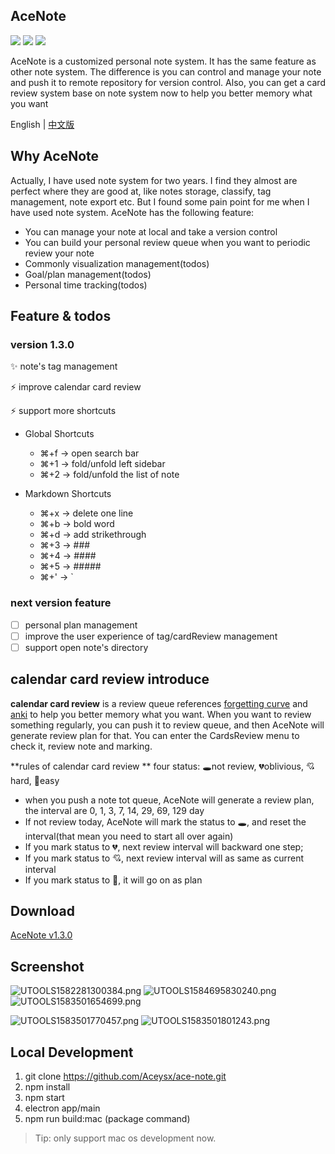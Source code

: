 ## AceNote
![](https://img.shields.io/badge/Build-pass-green.svg)
![](https://img.shields.io/badge/Platform-mac-default.svg)
![](https://img.shields.io/badge/License-MIT-blue.svg)

AceNote is a customized personal note system. It has the same feature as other note system. The difference is you can control and manage your note and push it to remote repository for version control. Also, you can get a card review system base on note system now to help you better memory what you want

English | [中文版](./README-ZH.md)

## Why AceNote
Actually, I have used note system for two years. I find they almost are perfect where they are good at, like notes storage, classify, tag management, note export etc. But I found some  pain point for me when I have used note system.
AceNote has the following feature:
* You can manage your note at local and take a version control
* You can build your personal review queue when you want to periodic review your note
* Commonly visualization management(todos)
* Goal/plan management(todos)
* Personal time tracking(todos)

## Feature & todos
### version 1.3.0
✨ note's tag management

⚡️ improve calendar card review

⚡️ support more shortcuts
* Global Shortcuts
    * ⌘+f -> open search bar
    * ⌘+1 -> fold/unfold left sidebar
    * ⌘+2 -> fold/unfold the list of note

* Markdown Shortcuts
    * ⌘+x -> delete one line
    * ⌘+b -> bold word
    * ⌘+d -> add strikethrough
    * ⌘+3 -> ###
    * ⌘+4 -> ####
    * ⌘+5 -> #####
    * ⌘+'  -> `

### next version feature
- [ ] personal plan management
- [ ] improve the user experience of tag/cardReview management
- [ ] support open note's directory

## calendar card review introduce
**calendar card review** is a review queue references [forgetting curve]((https://zh.wikipedia.org/zh-hk/%E9%81%97%E5%BF%98%E6%9B%B2%E7%BA%BF)) and [anki](https://apps.ankiweb.net/) to help you better memory what you want. When you want to review something regularly, you can push it to review queue, and then AceNote will generate review plan for that. You can enter the CardsReview menu to check it, review note and marking.

**rules of calendar card review **
four status: 🕳not review, 💔oblivious, 💘hard, 💖easy
- when you push a note tot queue, AceNote will generate a review plan, the interval are 0, 1, 3, 7, 14, 29, 69, 129 day
- If not review today, AceNote will mark the status to 🕳, and reset the interval(that mean you need to start all over again)
- If you mark status to 💔, next review interval will backward one step;
- If you mark status to 💘,  next review interval will  as same as current interval
- If you mark status to 💖, it will go on as plan

## Download
[AceNote v1.3.0](https://github.com/Aceysx/ace-note/releases)

## Screenshot
![UTOOLS1582281300384.png](https://user-gold-cdn.xitu.io/2020/2/21/17067509e5d22251?w=3000&h=1874&f=png&s=433758)
![UTOOLS1584695830240.png](https://user-gold-cdn.xitu.io/2020/3/20/170f73b69d1dcda4?w=2984&h=1804&f=png&s=363014)
![UTOOLS1583501654699.png](https://user-gold-cdn.xitu.io/2020/3/6/170b00dbec37b579?w=3000&h=1874&f=png&s=288490)

![UTOOLS1583501770457.png](https://user-gold-cdn.xitu.io/2020/3/6/170b00f82ae0bfb8?w=3000&h=1874&f=png&s=257202)
![UTOOLS1583501801243.png](https://user-gold-cdn.xitu.io/2020/3/6/170b00ffbef29dd8?w=3000&h=1874&f=png&s=749549)

## Local Development
1. git clone https://github.com/Aceysx/ace-note.git
2. npm install
3. npm start
4. electron app/main
5. npm run build:mac (package command)

> Tip: only support mac os development now.

